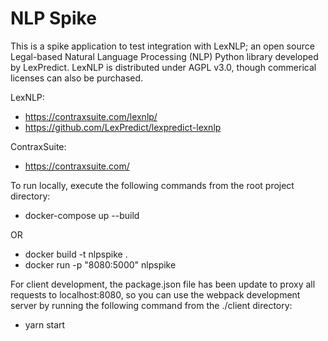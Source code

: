 # NLP Spike

This is a spike application to test integration with LexNLP; an open source Legal-based Natural Language Processing (NLP) Python library developed by LexPredict. LexNLP is distributed under AGPL v3.0, though commerical licenses can also be purchased.

LexNLP:
- https://contraxsuite.com/lexnlp/
- https://github.com/LexPredict/lexpredict-lexnlp

ContraxSuite:
- https://contraxsuite.com/

To run locally, execute the following commands from the root project directory:
- docker-compose up --build

OR

- docker build -t nlpspike .
- docker run -p "8080:5000" nlpspike

For client development, the package.json file has been update to proxy all requests to localhost:8080, so you can use the webpack development server by running the following command from the ./client directory:
- yarn start
